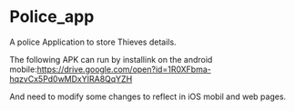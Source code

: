 # Police_app
A police Application to store Thieves details.

The following APK can run by installink on the android mobile:https://drive.google.com/open?id=1R0XFbma-hqzvCx5Pd0wMDxYIRA8QqYZH

And need to modify some changes to reflect in iOS mobil and web pages.
